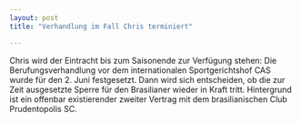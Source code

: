 ```yaml
---
layout: post
title: "Verhandlung im Fall Chris terminiert"

---
```


Chris wird der Eintracht bis zum Saisonende zur Verfügung stehen: Die Berufungsverhandlung vor dem internationalen Sportgerichtshof CAS wurde für den 2. Juni festgesetzt. Dann wird sich entscheiden, ob die zur Zeit ausgesetzte Sperre für den Brasilianer wieder in Kraft tritt. Hintergrund ist ein offenbar existierender zweiter Vertrag mit dem brasilianischen Club Prudentopolis SC.


